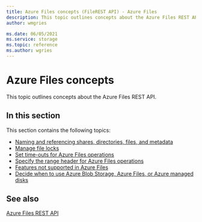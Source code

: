 ```yaml
---
title: Azure Files concepts (FileREST API) - Azure Files
description: This topic outlines concepts about the Azure Files REST API. 
author: wmgries

ms.date: 06/05/2021
ms.service: storage
ms.topic: reference
ms.author: wgries
---
```


# Azure Files concepts
This topic outlines concepts about the Azure Files REST API.  
  
## In this section
This section contains the following topics:  
  
- [Naming and referencing shares, directories, files, and metadata](Naming-and-Referencing-Shares--Directories--Files--and-Metadata.md)
- [Manage file locks](Managing-File-Locks.md)  
- [Set time-outs for Azure Files operations](Setting-Timeouts-for-File-Service-Operations.md)
- [Specify the range header for Azure Files operations](Specifying-the-Range-Header-for-File-Service-Operations.md)  
- [Features not supported in Azure Files](Features-Not-Supported-By-the-Azure-File-Service.md)  
- [Decide when to use Azure Blob Storage, Azure Files, or Azure managed disks](/azure/storage/common/storage-decide-blobs-files-disks)
  
## See also
[Azure Files REST API](File-Service-REST-API.md)
